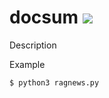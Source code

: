# docsum ![](https://github.com/angzla/rag_news/workflows/tests/badge.svg)
Description

Example 
```
$ python3 ragnews.py

```
